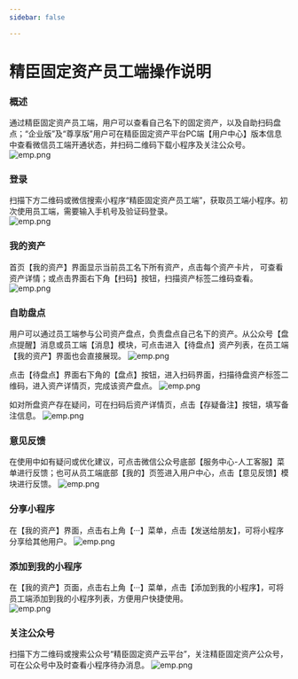 ```yaml
---
sidebar: false

---
```



<h1 style="textAlign: center">精臣固定资产员工端操作说明</h1>

### 概述
通过精臣固定资产员工端，用户可以查看自己名下的固定资产，以及自助扫码盘点；“企业版”及“尊享版”用户可在精臣固定资产平台PC端【用户中心】版本信息中查看微信员工端开通状态，并扫码二维码下载小程序及关注公众号。
![emp.png](./image/emp/desc.png)

### 登录
扫描下方二维码或微信搜索小程序“精臣固定资产员工端”，获取员工端小程序。初次使用员工端，需要输入手机号及验证码登录。  
![emp.png](./image/emp/login.png)

### 我的资产
首页【我的资产】界面显示当前员工名下所有资产，点击每个资产卡片， 可查看资产详情；或点击界面右下角【扫码】按钮，扫描资产标签二维码查看。
![emp.png](./image/emp/my_asset.png)

### 自助盘点
用户可以通过员工端参与公司资产盘点，负责盘点自己名下的资产。从公众号【盘点提醒】消息或员工端【消息】模块，可点击进入【待盘点】资产列表，在员工端【我的资产】界面也会直接展现。
![emp.png](./image/emp/self_inventory.png)

点击【待盘点】界面右下角的【盘点】按钮，进入扫码界面，扫描待盘资产标签二维码，进入资产详情页，完成该资产盘点。
![emp.png](./image/emp/self_inventory_2.png)

如对所盘资产存在疑问，可在扫码后资产详情页，点击【存疑备注】按钮，填写备注信息。
![emp.png](./image/emp/self_inventory_3.png)

### 意见反馈
在使用中如有疑问或优化建议，可点击微信公众号底部【服务中心-人工客服】菜单进行反馈；也可从员工端底部【我的】页签进入用户中心，点击【意见反馈】模块进行反馈。
![emp.png](./image/emp/feedback.png)

### 分享小程序
在【我的资产】界面，点击右上角【···】菜单，点击【发送给朋友】，可将小程序分享给其他用户。
![emp.png](./image/emp/share_wechat.png)

### 添加到我的小程序
在【我的资产】页面，点击右上角【···】菜单，点击【添加到我的小程序】，可将员工端添加到我的小程序列表，方便用户快捷使用。  
![emp.png](./image/emp/add_my_wechat.png)

### 关注公众号
扫描下方二维码或搜索公众号“精臣固定资产云平台”，关注精臣固定资产公众号，可在公众号中及时查看小程序待办消息。
![emp.png](./image/emp/follow_wechat.png)
